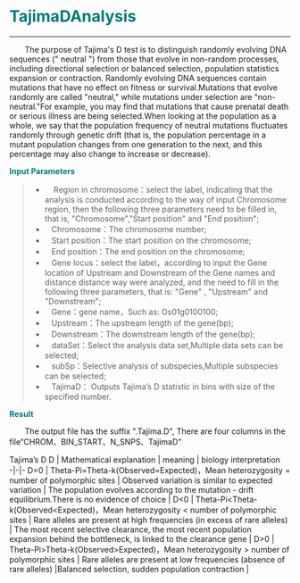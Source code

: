 # <font color="#007979">TajimaDAnalysis</font>

---

&#160; &#160; &#160; &#160;The purpose of Tajima's D test is to distinguish randomly evolving DNA sequences (" neutral ") from those that evolve in non-random processes, including directional selection or balanced selection, population statistics expansion or contraction. Randomly evolving DNA sequences contain mutations that have no effect on fitness or survival.Mutations that evolve randomly are called "neutral," while mutations under selection are "non-neutral."For example, you may find that mutations that cause prenatal death or serious illness are being selected.When looking at the population as a whole, we say that the population frequency of neutral mutations fluctuates randomly through genetic drift (that is, the population percentage in a mutant population changes from one generation to the next, and this percentage may also change to increase or decrease).

**<font color="#007979">Input Parameters</font>**

> * &#160; &#160; Region in chromosome：select the label, indicating that the analysis is conducted according to the way of input Chromosome region, then the following three parameters need to be filled in, that is, "Chromosome","Start position" and "End position";
> * &#160; &#160;<label id='chromsome'>Chromosome：</label>The chromosome number;
> * &#160; &#160;<label id='start'>Start position：</label>The start position on the chromosome;
> * &#160; &#160;<label id='end'>End position：</label>The end position on the chromosome;
> * &#160; &#160;Gene locus：select the label，according to input the Gene location of Upstream and Downstream of the Gene names and distance distance way were analyzed, and the need to fill in the following three parameters, that is: "Gene" , "Upstream" and "Downstream";
> * &#160; &#160;<label id='gene'>Gene：</label>gene name，Such as: Os01g0100100;
> * &#160; &#160;<label id='upstream'>Upstream：</label>The upstream length of the gene(bp);
> * &#160; &#160;<label id='downstream'>Downstream：</label>The downstream length of the gene(bp);
> * &#160; &#160;<label id='dataset'>dataSet：</label>Select the analysis data set,Multiple data sets can be selected;
> * &#160; &#160;<label id='subSp'>subSp：</label>Selective analysis of subspecies,Multiple subspecies can be selected;
> * &#160; &#160;<label id='tajimaD'>TajimaD：</label> Outputs Tajima’s D statistic in bins with size of the specified number.

**<font color="#007979">Result</font>**

&#160; &#160; &#160; &#160;The output file has the suffix ".Tajima.D", There are four columns in the file“CHROM、BIN_START、N_SNPS、TajimaD”


Tajima’s D
D | Mathematical explanation |  meaning |  biology interpretation  
-|-|-
D=0 | Theta-Pi=Theta-k(Observed=Expected)，Mean heterozygosity = number of polymorphic sites | Observed variation is similar to expected variation | The population evolves according to the mutation - drift equilibrium.There is no evidence of choice |
D<0 | Theta-Pi<Theta-k(Observed<Expected)，Mean heterozygosity < number of polymorphic sites | Rare alleles are present at high frequencies (in excess of rare alleles) | The most recent selective clearance, the most recent population expansion behind the bottleneck, is linked to the clearance gene |
D>0 | Theta-Pi>Theta-k(Observed>Expected)，Mean heterozygosity > number of polymorphic sites | Rare alleles are present at low frequencies (absence of rare alleles) |Balanced selection, sudden population contraction |

